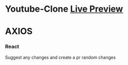 # Youtube-Clone [Live Preview](https://harkiratsm.github.io/youtube-clone/)

# AXIOS


### React
 Suggest any changes and create a pr
 random changes
